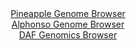 <div id="Pineapple_Genome_Browser" align="center">
  <a href="https://igv.org/app/?sessionURL=blob:zZNta9swFIX_i6BlA8eW7NquDWEkaZJmzfoW0nQtxdw4sq3VllxJsduE_PdpZWNfVmg.bAwEki56Oefo0RY1VComOIqRaxPfJgRZSBWinUFVl_QcKqpQnEGpqIUkzaikPKUo3qIMlIb59dTsLLSuVew4TNedCngubOXZUMFGcGiVnYrKGYiyhKWQoIVUTl9CIxyWN52WLqGubXO3Z_vOCjQ4UNaF4Eo4NeV50przkl.lJKdcVDSp1qVmrwISo8doXNkZfOotZr00pUqd0ZfJqts7m_RuvOH8bhwM7uYXp4t5sDicsZyDXkvaHbThgTu6vQn8MFckq81EalFg0385cPunzXB44J0cDp9rJqnqkpAce4EfRb4JiPEVff6fvJvG9vTfZ_l51mZfL5rl5aQxjkdX443p.GhUXdaTP3oP0M5CpUjXhgmUFjKMCbY8HFi.G3R.DMmxhXFkEpKCofj.wUJaQvpolt9vkX6pDTlI0af1K0QWEnJFJYo7EcYhiSLXPwqPcBSRnbVFa1n.vXhH8.soxG7PdYMkY6U2WK8SxWtlA.d2k2Z2vtkzz.iqGU7pCVxWMLkjY29aynb29Hl8K_AbWVrIXP36hMboexT9E_LeI8TWy31xI33Rfrs6Hahz88FS6A1xezIeFYUfzo8f3wxov3AyISvQZr2pmOlP3hqQDLg2hYYptmQl0y8Lk6NoUUxcz2CLUlEKwyGS.fIDtrBFfPzxN57e7mH3HQ--">Pineapple Genome Browser</a>
</div>
<div id="Alphonso_Genome_Browser" align="center">
  <a href="https://igv.org/app/?sessionURL=blob:zZJRa9swFIX_i6BjA8eW7dipDWWkTbuUZm3TLEmbUowsy44WWfIk2Y4b8t.nlY29rNA8bAz0IF2udM85.nagIVJRwUEMPNsNbNcFFlBr0c5QWTFyjUqiQJwjpogFJMmJJBwTEO9AjpRG87uJubnWulKx41Bd9UrEC2Er30YlehYctcrGonTOBGMoFRJpIZVzKlEjHFo0vZakqKpsM9u3AydDGjmIVWvBlXAqwoukNe8lv0pJQbgoSVLWTNMXAYnRYzRmdo4.DpezIcZEqSvSXWYnw6vL4cI_n68.hWer.c14OQ.X72a04EjXkpwsLjDEHdv2tUa31_W0WxX3s34w6drNkT96d76tqCTqxB24x34YRAPfBEN5Rrb_k2ez6IG.p7qlU7zpL6b1Zd6tbqpompIFbMPx51d87y3ABK4NBwCv5SB2oeXD0Aq8sPdj6x5bEEYmHSkoiB.fLKAlwhvT_rgDuqsMLUCRb_ULOBYQMiMSxL0IwoEbRV7QH_RhFLl7awdqyf5etBfzu2gAvaHnhUlOmTYoZ4nilbIR53aDc7t4PjDLZ6QextPxhiyuv4zTSgbZgy5G92Nv8WeG.sa_Gf3yfcboWxT9E.reIsTW6aGosfl63RiZrh756G6Cj7yLs9PbbPJ1OyLHrwZ0WDi5kCXSpt9UzPEnbw2SFHFtCg1VNKWM6m5pchQtiF3PN9gCLJgwHAJZpO.hBS03gB9.4.nvn_bfAQ--">Alphonso Genome Browser</a>
</div>


<div id="DAF_Genomics_Browser" align="center">
  <a href="https://igv.org/app/?sessionURL=blob:tZFra9swFIb_i6D95Jtsx44NYXhb2pWsLSR1UlJKOLXlWMySXEmucyH_fcLrGOzCGHQgCYlzeV.d54heiFRUcJQi38EjB2NkIVWLfgGsbcgNMKJQWkGjiIUkqYgkvCAoPaIKlIZ8_tlU1lq3KnXdEip7S7hgtFCOChxobSU6XROTavsOMDgIDr1yCsFMsgYXmrYWXAkXioIoZXtuS_h204M5vsc2Q0uyYV2j6aC6MSaMsdKpwLilvCS7vxj5D8pm0XfZapEN9TOyvyon2ewqWwbTfH0ZfVjnt59WebQ6X9AtB91JMunv9f26xTeHfLFfPq9u6eyF3_XgHer8LPh4Pt21VBI1wTEeB9Eo8WJ0slAjis4gQEUtcYpDK_bHlh.G9us1GEVmBlJQlD48WkhLKL6Y9Icj0vvWgEKKPHcDMwsJWRKJUjvxvBgniT8K49BLEnyyjqiTzRuTvMjnSez5me9HzhMwo1_RZhifEfo1.FYYf.ps9r9imu.W4vqpK4u7gAVn_kU7H2PexOXlVL3_Paix8f_Hj1VCMtAm9O35igUao8cI1z.4BKfH01c-">DAF Genomics Browser</a>
</div>
